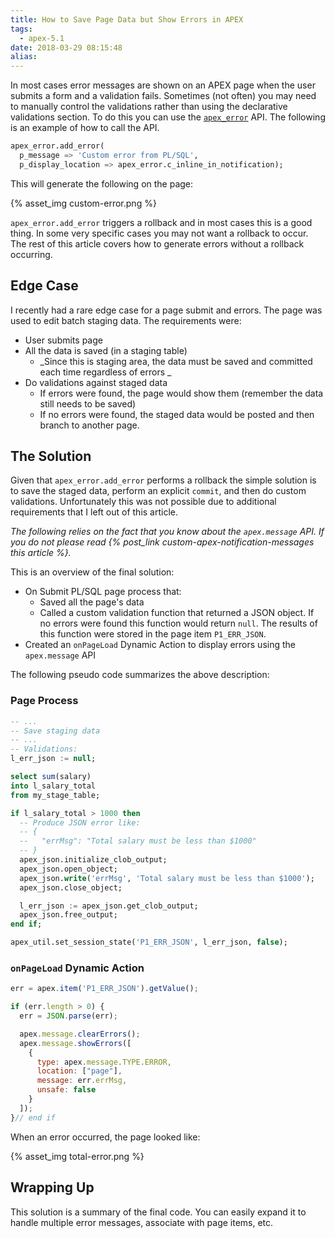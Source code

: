 ```yaml
---
title: How to Save Page Data but Show Errors in APEX
tags:
  - apex-5.1
date: 2018-03-29 08:15:48
alias:
---
```



In most cases error messages are shown on an APEX page when the user submits a form and a validation fails. Sometimes (not often) you may need to manually control the validations rather than using the declarative validations section. To do this you can use the [`apex_error`](https://docs.oracle.com/database/apex-5.1/AEAPI/APEX_ERROR.htm#AEAPI2209) API. The following is an example of how to call the API.

```sql
apex_error.add_error(
  p_message => 'Custom error from PL/SQL',
  p_display_location => apex_error.c_inline_in_notification);
```

This will generate the following on the page:

{% asset_img custom-error.png %}

`apex_error.add_error` triggers a rollback and in most cases this is a good thing. In some very specific cases you may not want a rollback to occur. The rest of this article covers how to generate errors without a rollback occurring.

## Edge Case

I recently had a rare edge case for a page submit and errors. The page was used to edit batch staging data. The requirements were:

- User submits page
- All the data is saved (in a staging table)
  - _Since this is staging area, the data must be saved and committed each time regardless of errors _
- Do validations against staged data
  - If errors were found, the page would show them (remember the data still needs to be saved)
  - If no errors were found, the staged data would be posted and then branch to another page.

## The Solution

Given that `apex_error.add_error` performs a rollback the simple solution is to save the staged data, perform an explicit `commit`, and then do custom validations. Unfortunately this was not possible due to additional requirements that I left out of this article.

_The following relies on the fact that you know about the `apex.message` API. If you do not please read {% post_link custom-apex-notification-messages this article %}._


This is an overview of the final solution:

- On Submit PL/SQL page process that:
  - Saved all the page's data
  - Called a custom validation function that returned a JSON object. If no errors were found this function would return `null`. The results of this function were stored in the page item `P1_ERR_JSON`.
- Created an `onPageLoad` Dynamic Action to display errors using the `apex.message` API

The following pseudo code summarizes the above description:

### Page Process

```sql
-- ...
-- Save staging data
-- ...
-- Validations:
l_err_json := null;

select sum(salary)
into l_salary_total
from my_stage_table;

if l_salary_total > 1000 then
  -- Produce JSON error like:
  -- {
  --   "errMsg": "Total salary must be less than $1000"
  -- }
  apex_json.initialize_clob_output;
  apex_json.open_object;
  apex_json.write('errMsg', 'Total salary must be less than $1000');
  apex_json.close_object;

  l_err_json := apex_json.get_clob_output;
  apex_json.free_output;
end if;

apex_util.set_session_state('P1_ERR_JSON', l_err_json, false);
```

### `onPageLoad` Dynamic Action

```js
err = apex.item('P1_ERR_JSON').getValue();

if (err.length > 0) {
  err = JSON.parse(err);

  apex.message.clearErrors();
  apex.message.showErrors([
    {
      type: apex.message.TYPE.ERROR,
      location: ["page"],
      message: err.errMsg,
      unsafe: false
    }
  ]);
}// end if
```

When an error occurred, the page looked like:

{% asset_img total-error.png %}

## Wrapping Up

This solution is a summary of the final code. You can easily expand it to handle multiple error messages, associate with page items, etc.